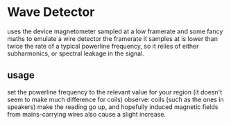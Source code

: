 # Wave Detector

uses the device magnetometer sampled at a low framerate and some fancy maths to emulate a wire detector
the framerate it samples at is lower than twice the rate of a typical powerline frequency, so it relies of either subharmonics, or spectral leakage in the signal.

## usage
set the powerline frequency to the relevant value for your region (it doesn't seem to make much difference for coils)
observe: coils (such as the ones in speakers) make the reading go up, and hopefully induced magnetic fields from mains-carrying wires also cause a slight increase.

